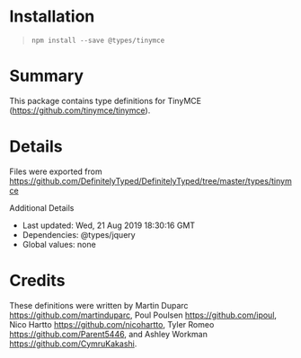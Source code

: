 # Installation
> `npm install --save @types/tinymce`

# Summary
This package contains type definitions for TinyMCE (https://github.com/tinymce/tinymce).

# Details
Files were exported from https://github.com/DefinitelyTyped/DefinitelyTyped/tree/master/types/tinymce

Additional Details
 * Last updated: Wed, 21 Aug 2019 18:30:16 GMT
 * Dependencies: @types/jquery
 * Global values: none

# Credits
These definitions were written by Martin Duparc <https://github.com/martinduparc>, Poul Poulsen <https://github.com/ipoul>, Nico Hartto <https://github.com/nicohartto>, Tyler Romeo <https://github.com/Parent5446>, and Ashley Workman <https://github.com/CymruKakashi>.
